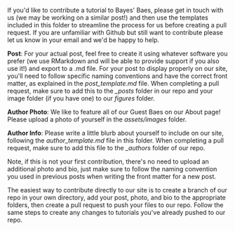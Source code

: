 If you'd like to contribute a tutorial to Bayes' Baes, please get in touch with us (we may be working on a similar post!) and then use the templates included in this folder to streamline the process for us before creating a pull request. If you are unfamiliar with Github but still want to contribute please let us know in your email and we'd be happy to help.

**Post**: For your actual post, feel free to create it using whatever software you prefer (we use RMarkdown and will be able to provide support if you also use it!) and export to a .md file. For your post to display properly on our site, you'll need to follow specific naming conventions and have the correct front matter, as explained in the *post_template.md* file. When completing a pull request, make sure to add this to the *_posts* folder in our repo and your image folder (if you have one) to our *figures* folder.

**Author Photo**: We like to feature all of our Guest Baes on our About page! Please upload a photo of yourself in the *assets/images* folder.

**Author Info**: Please write a little blurb about yourself to include on our site, following the *author_template.md* file in this folder. When completing a pull request, make sure to add this file to the *_authors* folder of our repo.

Note, if this is not your first contribution, there's no need to upload an additional photo and bio, just make sure to follow the naming convention you used in previous posts when writing the front matter for a new post.

The easiest way to contribute directly to our site is to create a branch of our repo in your own directory, add your post, photo, and bio to the appropriate folders, then create a pull request to push your files to our repo. Follow the same steps to create any changes to tutorials you've already pushed to our repo.
